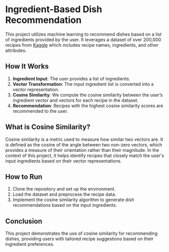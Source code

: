 # Ingredient-Based Dish Recommendation

This project utilizes machine learning to recommend dishes based on a list of ingredients provided by the user. It leverages a dataset of over 200,000 recipes from [Kaggle](https://www.kaggle.com/datasets/shuyangli94/food-com-recipes-and-user-interactions) which includes recipe names, ingredients, and other attributes.

## How It Works

1. **Ingredient Input**: The user provides a list of ingredients.
2. **Vector Transformation**: The input ingredient list is converted into a vector representation.
3. **Cosine Similarity**: We compute the cosine similarity between the user’s ingredient vector and vectors for each recipe in the dataset.
4. **Recommendation**: Recipes with the highest cosine similarity scores are recommended to the user.

## What is Cosine Similarity?

Cosine similarity is a metric used to measure how similar two vectors are. It is defined as the cosine of the angle between two non-zero vectors, which provides a measure of their orientation rather than their magnitude. In the context of this project, it helps identify recipes that closely match the user's input ingredients based on their vector representations.

## How to Run

1. Clone the repository and set up the environment.
2. Load the dataset and preprocess the recipe data.
3. Implement the cosine similarity algorithm to generate dish recommendations based on the input ingredients.

## Conclusion

This project demonstrates the use of cosine similarity for recommending dishes, providing users with tailored recipe suggestions based on their ingredient preferences.
